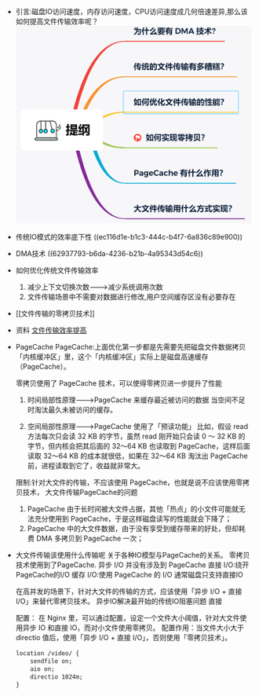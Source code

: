 - 引言:磁盘IO访问速度，内存访问速度，CPU访问速度成几何倍速差异,那么该如何提高文件传输效率呢？
  ![image.png](../assets/image_1653831725270_0.png)
- 传统IO模式的效率底下性
  ((ec116d1e-b1c3-444c-b4f7-6a836c89e900))
- DMA技术
  ((62937793-b6da-4236-b21b-4a95343d54c6))
- 如何优化传统文件传输效率
  1. 减少上下文切换次数--->减少系统调用次数
  2. 文件传输场景中不需要对数据进行修改,用户空间缓存区没有必要存在
- [[文件传输的零拷贝技术]]
- 资料
  [文件传输效率提高](https://www.cnblogs.com/xiaolincoding/p/13719610.html)
- PageCache
  PageCache:上面优化第一步都是先需要先把磁盘文件数据拷贝「内核缓冲区」里，这个「内核缓冲区」实际上是磁盘高速缓存（PageCache）。
  
  零拷贝使用了 PageCache 技术，可以使得零拷贝进一步提升了性能
  
  1. 时间局部性原理--->PageCache 来缓存最近被访问的数据
  当空间不足时淘汰最久未被访问的缓存。
  
  2. 空间局部性原理--->PageCache 使用了「预读功能」
  比如，假设 read 方法每次只会读 32 KB 的字节，虽然 read 刚开始只会读 0 ～ 32 KB 的字节，但内核会把其后面的 32～64 KB 也读取到 PageCache，这样后面读取 32～64 KB 的成本就很低，如果在 32～64 KB 淘汰出 PageCache 前，进程读取到它了，收益就非常大。
  
  限制:针对大文件的传输，不应该使用 PageCache，也就是说不应该使用零拷贝技术，
  大文件传输PageCache的问题
  1. PageCache 由于长时间被大文件占据，其他「热点」的小文件可能就无法充分使用到 PageCache，于是这样磁盘读写的性能就会下降了；
  2. PageCache 中的大文件数据，由于没有享受到缓存带来的好处，但却耗费 DMA 多拷贝到 PageCache 一次；
- 大文件传输该使用什么传输呢
  关于各种IO模型与PageCache的关系。
  零拷贝技术使用到了PageCache.
  异步 I/O 并没有涉及到 PageCache
  直接 I/O:绕开 PageCache的I/O
  缓存 I/O:使用 PageCache 的 I/O
  通常磁盘只支持直接IO
  
  在高并发的场景下，针对大文件的传输的方式，应该使用「异步 I/O + 直接 I/O」来替代零拷贝技术。
  异步IO解决最开始的传统IO阻塞问题
  直接
  
  
  配置：
  在 Nginx 里，可以通过配置，设定一个文件大小阈值，针对大文件使用异步 IO 和直接 IO，而对小文件使用零拷贝。
  配置作用：当文件大小大于 directio 值后，使用「异步 I/O + 直接 I/O」，否则使用「零拷贝技术」。
  ```nginx config
  location /video/ { 
      sendfile on; 
      aio on; 
      directio 1024m; 
  }
  ```